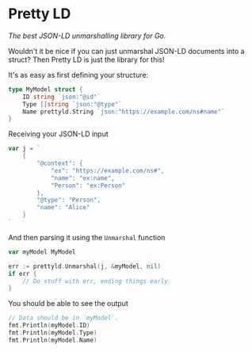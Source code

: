 # Pretty LD

_The best JSON-LD unmarshalling library for Go._

Wouldn't it be nice if you can just unmarshal JSON-LD documents into a struct? Then Pretty LD is just the library for this!

It's as easy as first defining your structure:

```go
type MyModel struct {
	ID string `json:"@id"`
	Type []string `json:"@type"`
	Name prettyld.String `json:"https://example.com/ns#name"`
}
```

Receiving your JSON-LD input

```go
var j = `
	{
		"@context": {
			"ex": "https://example.com/ns#",
			"name": "ex:name",
			"Person": "ex:Person"
		},
		"@type": "Person",
		"name": "Alice"
	}
`
```

And then parsing it using the `Unmarshal` function

```go
var myModel MyModel

err := prettyld.Unmarshal(j, &myModel, nil)
if err {
	// Do stuff with err, ending things early.
}
```

You should be able to see the output

```go
// Data should be in `myModel`.
fmt.Println(myModel.ID)
fmt.Println(myModel.Type)
fmt.Println(myModel.Name)
```
